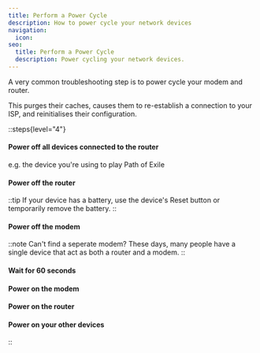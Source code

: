 ```yaml
---
title: Perform a Power Cycle
description: How to power cycle your network devices
navigation:
  icon:
seo:
  title: Perform a Power Cycle
  description: Power cycling your network devices.
---
```


A very common troubleshooting step is to power cycle your modem and router.

This purges their caches, causes them to re-establish a connection to your ISP, and reinitialises their configuration.

::steps{level="4"}
#### Power off all devices connected to the router
e.g. the device you're using to play Path of Exile
#### Power off the router
::tip
If your device has a battery, use the device's Reset button or temporarily remove the battery.
::
#### Power off the modem
::note
Can't find a seperate modem? These days, many people have a single device that act as both a router and a modem.
::
#### Wait for 60 seconds
#### Power on the modem
#### Power on the router
#### Power on your other devices
::
